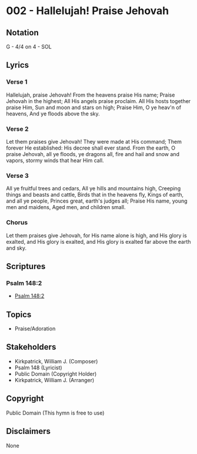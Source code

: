 # 002 - Hallelujah! Praise Jehovah

## Notation

G - 4/4 on 4 - SOL

## Lyrics

### Verse 1

Hallelujah, praise Jehovah! From the heavens praise His name; Praise Jehovah in the highest; All His angels praise proclaim. All His hosts together praise Him, Sun and moon and stars on high; Praise Him, O ye heav'n of heavens, And ye floods above the sky.

### Verse 2

Let them praises give Jehovah! They were made at His command; Them forever He established: His decree shall ever stand. From the earth, O praise Jehovah, all ye floods, ye dragons all, fire and hail and snow and vapors, stormy winds that hear Him call.

### Verse 3

All ye fruitful trees and cedars, All ye hills and mountains high, Creeping things and beasts and cattle, Birds that in the heavens fly, Kings of earth, and all ye people, Princes great, earth's judges all; Praise His name, young men and maidens, Aged men, and children small.

### Chorus

Let them praises give Jehovah, for His name alone is high, and His glory is exalted, and His glory is exalted, and His glory is exalted far above the earth and sky.


## Scriptures

### Psalm 148:2

- [Psalm 148:2](https://www.biblegateway.com/passage/?search=Psalm%20148%3A2)


## Topics

- Praise/Adoration

## Stakeholders

- Kirkpatrick, William J. (Composer)
- Psalm 148 (Lyricist)
- Public Domain (Copyright Holder)
- Kirkpatrick, William J. (Arranger)

## Copyright

Public Domain
(This hymn is free to use)

## Disclaimers

None

